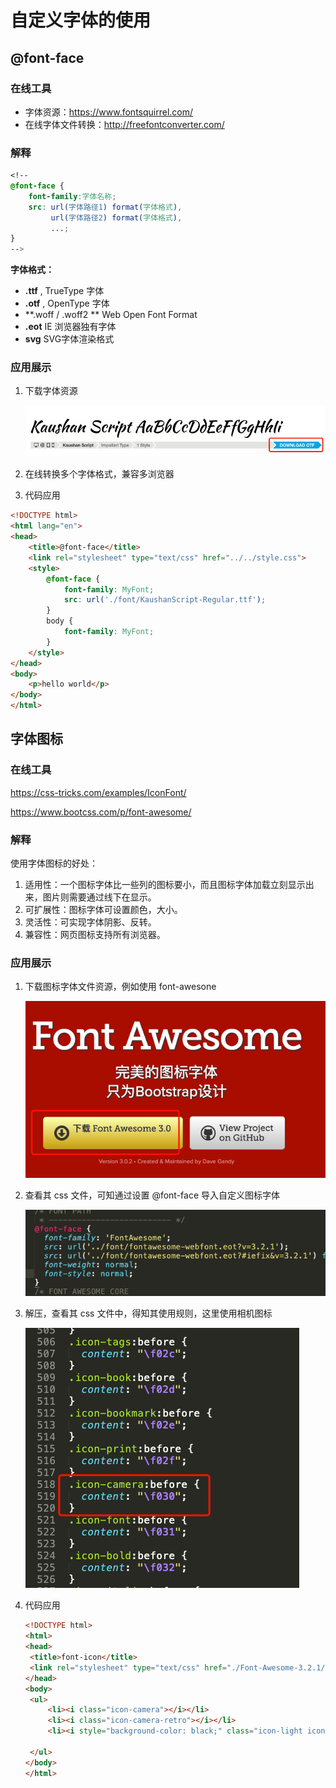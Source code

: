 # 自定义字体的使用

## @font-face

### 在线工具

- 字体资源：<https://www.fontsquirrel.com/>
- 在线字体文件转换：<http://freefontconverter.com/>



### 解释

```css
<!--
@font-face {
    font-family:字体名称;
    src: url(字体路径1) format(字体格式),
         url(字体路径2) format(字体格式),
         ...;
}
-->
```

**字体格式：**

- **.ttf** , TrueType 字体
- **.otf** , OpenType 字体
- **.woff / .woff2 ** Web Open Font Format
- **.eot** IE 浏览器独有字体
- **svg** SVG字体渲染格式



### 应用展示

1. 下载字体资源

   ![0](./assets/0.png)

2. 在线转换多个字体格式，兼容多浏览器

3. 代码应用

```html
<!DOCTYPE html>
<html lang="en">
<head>
	<title>@font-face</title>
	<link rel="stylesheet" type="text/css" href="../../style.css">
	<style>
		@font-face {
			font-family: MyFont;
			src: url('./font/KaushanScript-Regular.ttf');
		}
		body {
			font-family: MyFont;
		}
	</style>
</head>
<body>
	<p>hello world</p>
</body>
</html>
```



## 字体图标

### 在线工具

<https://css-tricks.com/examples/IconFont/>

<https://www.bootcss.com/p/font-awesome/>

### 解释

使用字体图标的好处：

1. 适用性：一个图标字体比一些列的图标要小，而且图标字体加载立刻显示出来，图片则需要通过线下在显示。
2. 可扩展性：图标字体可设置颜色，大小。
3. 灵活性：可实现字体阴影、反转。
4. 兼容性：网页图标支持所有浏览器。



### 应用展示

1. 下载图标字体文件资源，例如使用 font-awesone

   ![1](./assets/1.png)

2. 查看其 css 文件，可知通过设置 @font-face 导入自定义图标字体

   ![3](./assets/3.png)

3. 解压，查看其 css 文件中，得知其使用规则，这里使用相机图标

   ![2](./assets/2.png)

4. 代码应用

   ```html
   <!DOCTYPE html>
   <html>
   <head>
   	<title>font-icon</title>
   	<link rel="stylesheet" type="text/css" href="./Font-Awesome-3.2.1/css/font-awesome.min.css">
   </head>
   <body>
   	<ul>
   		<li><i class="icon-camera"></i></li>
   		<li><i class="icon-camera-retro"></i></li>
   		<li><i style="background-color: black;" class="icon-light icon-camera-retro"></i></li>
   		
   	</ul>
   </body>
   </html>
   ```

   